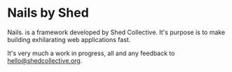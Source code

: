 # Nails by Shed

Nails. is a framework developed by Shed Collective. It's purpose is to make building exhilarating web applications fast.

It's very much a work in progress, all and any feedback to hello@shedcollective.org.
